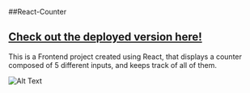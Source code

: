 ##React-Counter
## [Check out the deployed version here!](https://react-counter-ov.netlify.com/)
This is a Frontend project created using React, that displays a counter composed of 5 different inputs, and keeps track of all of them.

![Alt Text](https://media.giphy.com/media/TH1QRpnaZvszVs30eE/giphy.gif)
